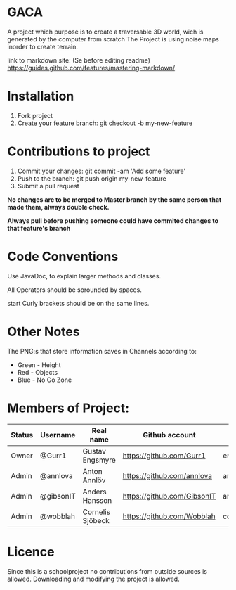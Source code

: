 # GACA

A project which purpose is to create a traversable 3D world, wich is generated by the computer from scratch
The Project is using noise maps inorder to create terrain. 


link to markdown site: (Se before editing readme) https://guides.github.com/features/mastering-markdown/

# Installation

1. Fork project
1. Create your feature branch: git checkout -b my-new-feature


# Contributions to project
1. Commit your changes: git commit -am 'Add some feature'
1. Push to the branch: git push origin my-new-feature
1. Submit a pull request

**No changes are to be merged to Master branch by the same person that made them, always double check.**

**Always pull before pushing someone could have commited changes to that feature's branch**

# Code Conventions

Use JavaDoc, to explain larger methods and classes.

All Operators should be sorounded by spaces. 

start Curly brackets should be on the same lines. 

# Other Notes

The PNG:s that store information saves in Channels according to: 

* Green - Height
* Red   - Objects
* Blue  - No Go Zone

# Members of Project:
Status | Username | Real name | Github account | CID
------------ | ------------- | ------------ | ------------- | ------------- 
Owner | @Gurr1 | Gustav Engsmyre | https://github.com/Gurr1 | engsmyre
Admin |  @annlova | Anton Annlöv | https://github.com/annlova | annlova
Admin | @gibsonIT | Anders Hansson | https://github.com/GibsonIT | anderhan
Admin | @wobblah | Cornelis Sjöbeck | https://github.com/Wobblah | corsjo

# Licence
Since this is a schoolproject no contributions from outside sources is allowed. 
Downloading and modifying the project is allowed. 

 

